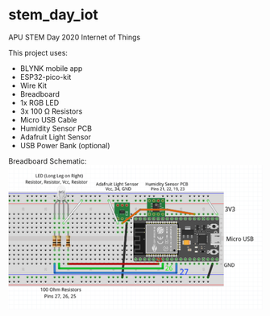 # stem_day_iot
APU STEM Day 2020 Internet of Things

This project uses:
- BLYNK mobile app 
- ESP32-pico-kit
- Wire Kit
- Breadboard
- 1x RGB LED
- 3x 100 Ω Resistors
- Micro USB Cable
- Humidity Sensor PCB
- Adafruit Light Sensor
- USB Power Bank (optional)

Breadboard Schematic:
![Breadboard Schematic](https://raw.githubusercontent.com/azusapacificuniversity/stem_day_iot/master/SWE%20Stem%20Day%20Breadboard%20Schematic.png)
